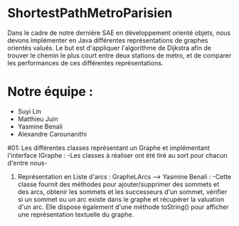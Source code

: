 # ShortestPathMetroParisien
Dans le cadre de notre dernière SAE en développement orienté objets, nous devons implémenter en Java différentes représentations de graphes orientés valués. Le but est d'appliquer l'algorithme de Dijkstra afin de trouver le chemin le plus court entre deux stations de métro, et de comparer les performances de ces différentes représentations.

# Notre équipe : 
- Suyi Lin
- Matthieu Juin
- Yasmine Benali
- Alexandre Carounanithi

#01: Les différentes classes représentant un Graphe et implémentant l'interface IGraphe :
-Les classes à réaliser ont été tiré au sort pour chacun d'entre nous-

1) Représentation en Liste d'arcs : GrapheLArcs --> Yasmine Benali :
-Cette classe fournit des méthodes pour ajouter/supprimer des sommets et des arcs, obtenir les sommets et les successeurs d'un sommet, vérifier si un sommet ou un arc existe dans le graphe et récupérer la valuation d'un arc. Elle dispose également d'une méthode toString() pour afficher une représentation textuelle du graphe.
